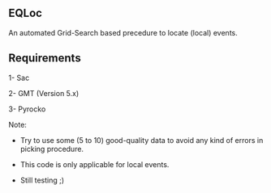 EQLoc
-----

An automated Grid-Search based precedure to locate (local) events.

Requirements
------------

1- Sac

2- GMT (Version 5.x)

3- Pyrocko


Note:

- Try to use some (5 to 10) good-quality data to avoid any kind of errors in picking procedure.

- This code is only applicable for local events.

* Still testing ;)
